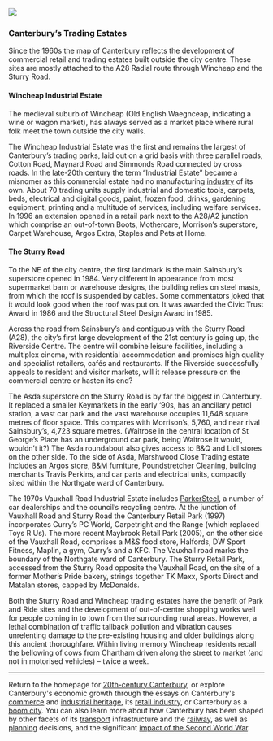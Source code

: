 <a href="https://dev.visual-essays.app"><img src="https://dev-visual-essays.netlify.app/images/ve-button.png"></a>
<param ve-config title="20th-century Canterbury: Trade" author="Richard Maltby" layout="vtl" banner="https://stor.artstor.org/stor/c35dcc83-8c83-4e82-8a7e-0d012287b919">

<param ve-entity eid="Q29303" aliases="Canterbury">
<param ve-entity eid="Q8023755" aliases="Wincheap">
<param ve-entity eid="Q279963" aliases="A28">
<param ve-entity eid="Q771734" aliases="Waitrose">
<param ve-entity eid="Q151954" aliases="Lidl">
<param ve-entity eid="Q152096" aliases="Sainsbury">
<param ve-entity eid="Q922344" aliases="Morrison">
<param ve-entity eid="Q136738" aliases="Mothercare">
<param ve-entity eid="Q4789707" aliases="Argos">
<param ve-entity eid="Q297410" aliases="Asda">
<param ve-entity eid="Q707602" aliases="B&Q">
<param ve-entity eid="Q106653436" aliases="superstore">

### Canterbury’s Trading Estates

Since the 1960s the map of Canterbury reflects the development of commercial retail and trading estates built outside the city centre. These sites are mostly attached to the A28 Radial route through Wincheap and the Sturry Road.
<param ve-map center="Q8023755" zoom="15">

#### Wincheap Industrial Estate

The medieval suburb of Wincheap (Old English Waegnceap, indicating a wine or wagon market), has always served as a market place where rural folk meet the town outside the city walls.
<param ve-map center="Q8023755" zoom="15">

The Wincheap Industrial Estate was the first and remains the largest of Canterbury’s trading parks, laid out on a grid basis with three parallel roads, Cotton Road, Maynard Road and Simmonds Road connected by cross roads. In the late-20th century the term “Industrial Estate” became a misnomer as this commercial estate had no manufacturing [industry](/canterbury/20c-canterbury-industrial) of its own. About 70 trading units supply industrial and domestic tools, carpets, beds, electrical and digital goods, paint, frozen food, drinks, gardening equipment, printing and a multitude of services, including welfare services. In 1996 an extension opened in a retail park next to the A28/A2 junction which comprise an out-of-town Boots, Mothercare, Morrison’s superstore, Carpet Warehouse, Argos Extra, Staples and Pets at Home.
<param ve-image url="https://stor.artstor.org/stor/5dd13fa2-03ce-46d5-bd42-34901758643d" label="Wincheap Industrial Estate sign" attribution="Edward Crowther, by kind permission">
<param ve-image url="https://stor.artstor.org/stor/c871728f-4eb7-4287-a421-6c7ef0cd1922" label="Bamboo Tiger on the Wincheap Industrial Estate" attribution="Edward Crowther, by kind permission">

#### The Sturry Road

To the NE of the city centre, the first landmark is the main Sainsbury’s superstore opened in 1984. Very different in appearance from most supermarket barn or warehouse designs, the building relies on steel masts, from which the roof is suspended by cables. Some commentators joked that it would look good when the roof was put on. It was awarded the Civic Trust Award in 1986 and the Structural Steel Design Award in 1985.
<param ve-image url="https://d1nvj7b44vmgv4.cloudfront.net/w800/bra/SA_BRA_7_C_6_10hr.jpg" label="Design for the award-winning Sainsbury's Canterbury branch" attribution="Sainsbury Archive, open access">
<param ve-image url="https://upload.wikimedia.org/wikipedia/commons/a/a1/Sainsbury%27s_Supermarket%2C_Canterbury_-_geograph.org.uk_-_1332508.jpg" label="Sainsbury's Canterbury Branch" attribution="Andy Parrett, CC BY-SA 2.0, via Wikimedia Commons">
<param ve-map center="Q106653436" zoom="15">

Across the road from Sainsbury’s and contiguous with the Sturry Road (A28), the city’s first large development of the 21st century is going up, the Riverside Centre. The centre will combine leisure facilities, including a multiplex cinema, with residential accommodation and promises high quality and specialist retailers, cafés and restaurants. If the Riverside successfully appeals to resident and visitor markets, will it release pressure on the commercial centre or hasten its end?
<param ve-map center="51.2847334655167, 1.0856330040435993" zoom="15">

The Asda superstore on the Sturry Road is by far the biggest in Canterbury. It replaced a smaller Keymarkets in the early ‘90s, has an ancillary petrol station, a vast car park and the vast warehouse occupies 11,648 square metres of floor space. This compares with Morrison’s, 5,760, and near rival Sainsbury’s, 4,723 square metres. (Waitrose in the central location of St George’s Place has an underground car park, being Waitrose it would, wouldn’t it?) The Asda roundabout also gives access to B&Q and Lidl stores on the other side. To the side of Asda, Marshwood Close Trading estate includes  an Argos store, B&M furniture, Poundstretcher Cleaning, building merchants Travis Perkins, and car parts and electrical units, compactly sited within the Northgate ward of Canterbury.
<param ve-image url="https://stor.artstor.org/stor/ff1f22f6-520c-4a56-aa44-9760c672b0ee" label="Asda store, Sturry Road" attribution="Michelle Crowther, by kind permission">
<param ve-map center="51.290767640814764, 1.096315384761285" zoom="15">

The 1970s Vauxhall Road Industrial Estate includes [ParkerSteel](/canterbury/20c-canterbury-industrial), a number of car dealerships and the council’s recycling centre. At the junction of Vauxhall Road and Sturry Road the Canterbury Retail Park (1997) incorporates Curry’s PC World, Carpetright and the Range (which replaced Toys R Us). The more recent Maybrook Retail Park (2005), on the other side of the Vauxhall Road, comprises a M&S food store, Halfords, DW Sport Fitness, Maplin, a gym, Curry’s and a KFC. The Vauxhall road marks the boundary of the Northgate ward of Canterbury. The Sturry Retail Park, accessed from the Sturry Road opposite the Vauxhall Road, on the site of a former Mother’s Pride bakery, strings together TK Maxx, Sports Direct and Matalan stores, capped by McDonalds.
<param ve-image url="https://stor.artstor.org/stor/71e99860-a9d4-4204-a59e-ddb2c508ef98" label="Sturry Retail Park" attribution="Michelle Crowther, by kind permission">
<param ve-image url="https://stor.artstor.org/stor/8d8e4096-14f4-4413-bbb3-948eb0b7bc74" label="Curry's PC World on Sturry Retail Park" attribution="Michelle Crowther, by kind permission">
<param ve-map center="51.29324863701778, 1.103576571434407" zoom="15">

Both the Sturry Road and Wincheap trading estates have the benefit of Park and Ride sites and the development of out-of-centre shopping works well for people coming in to town from the surrounding rural areas. However, a lethal combination of traffic tailback pollution and vibration causes unrelenting damage to the pre-existing housing and older buildings along this ancient thoroughfare. Within living memory Wincheap residents recall the bellowing of cows from Chartham driven along the street to market (and not in motorised vehicles) – twice a week.
<param ve-map center="51.29388599827786, 1.1088229722985128" zoom="15">

***

Return to the homepage for [20th-century Canterbury](/canterbury/20c-canterbury-home), or explore Canterbury's economic growth through the essays on Canterbury's [commerce](/canterbury/20c-canterbury-commerce) and [industrial heritage](/canterbury/20c-canterbury-industrial), its [retail industry](/canterbury/20c-canterbury-retail-store), or Canterbury as a [boom city](/canterbury/20c-canterbury-boom-city). You can also learn more about how Canterbury has been shaped by other facets of its [transport](/canterbury/20c-canterbury-transport) infrastructure and the [railway](canterbury/20c-canterbury-railway), as well as [planning](/canterbury/20c-canterbury-planning) decisions, and the significant [impact of the Second World War](/canterbury/20c-canterbury-ww2).
<param ve-image url="https://upload.wikimedia.org/wikipedia/commons/thumb/0/02/Canterbury_Cathedral_-_Portal_Nave_Cross-spire.jpeg/1557px-Canterbury_Cathedral_-_Portal_Nave_Cross-spire.jpeg" label="Canterbury Cathedral" attribution="Hans Musil, CC BY-SA 4.0"> 
